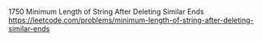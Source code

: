 1750 Minimum Length of String After Deleting Similar Ends https://leetcode.com/problems/minimum-length-of-string-after-deleting-similar-ends